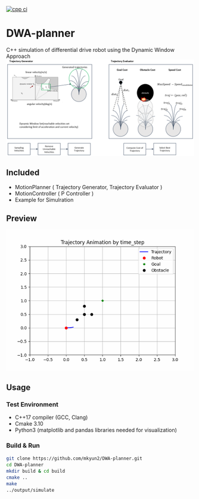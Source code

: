 [![cpp ci](https://github.com/mkyun2/DWA-planner/actions/workflows/build.yml/badge.svg)](https://github.com/mkyun2/DWA-planner/actions/workflows/build.yml)
# DWA-planner

C++ simulation of differential drive robot using the Dynamic Window Approach
![motion_planner.png](figure/motion_planner.png)
## Included
 - MotionPlanner ( Trajectory Generator, Trajectory Evaluator )
 - MotionController ( P Controller )
 - Example for Simulration
## Preview
![simulate.gif](figure/simulate.gif)

## Usage
### Test Environment
 - C++17 compiler (GCC, Clang)
 - Cmake 3.10
 - Python3 (matplotlib and pandas libraries needed for visualization)
### Build & Run
```bash
git clone https://github.com/mkyun2/DWA-planner.git
cd DWA-planner
mkdir build & cd build
cmake ..
make
../output/simulate
